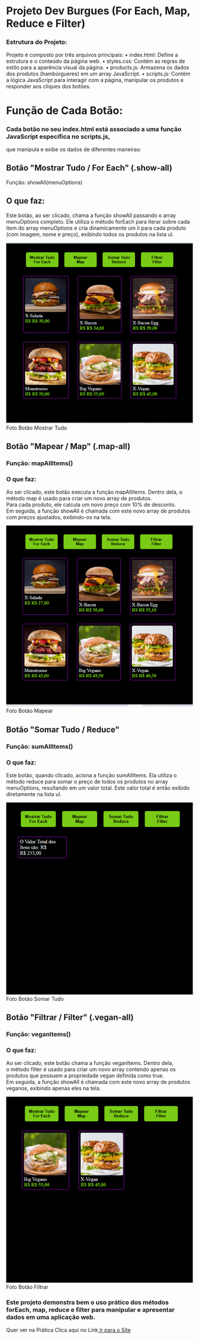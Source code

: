 # Projeto Dev Burgues (For Each, Map, Reduce e Filter)<br> 
### Estrutura do Projeto:<br>
Projeto é composto por três arquivos principais:
• index.html: Define a estrutura e o conteúdo da página web.
• styles.css: Contém as regras de estilo para a aparência visual da página.
• products.js: Armazena os dados dos produtos (hambúrgueres) em um array JavaScript.
• scripts.js: Contém a lógica JavaScript para interagir com a página, manipular os produtos e responder aos cliques dos botões.<br>

# Função de Cada Botão:<br>
### Cada botão no seu index.html está associado a uma função JavaScript específica no scripts.js, 
que manipula e exibe os dados de diferentes maneiras:<br>


## Botão "Mostrar Tudo / For Each" (.show-all)<br>
Função: showAll(menuOptions)<br>
## O que faz:<br>
Este botão, ao ser clicado, chama a função showAll passando o array menuOptions completo. 
Ele utiliza o método forEach para iterar sobre cada item do array menuOptions e cria dinamicamente um 
li para cada produto<br>
(com imagem, nome e preço), exibindo todos os produtos na lista ul.<br>

<figuri>
<img src="https://github.com/MarceloNaja79/Projeto-DevBurguers/blob/c6dbfd215ba1f2f98350593397b2d8b737d86f95/Dev%20Burguer%20For%20Each.PNG"/>
<figcaption>Foto Botão Mostrar Tudo</figcaption>
<figuri/>

## Botão "Mapear / Map" (.map-all)<br>
### Função: mapAllItems()<br>
### O que faz:<br>
Ao ser clicado, este botão executa a função mapAllItems. Dentro dela, o método map é usado para criar um novo array de produtos.<br>
Para cada produto, ele calcula um novo preço com 10% de desconto.<br> 
Em seguida, a função showAll é chamada com este novo array de produtos com preços ajustados, exibindo-os na tela.

<figuri>
<img src="https://github.com/MarceloNaja79/Projeto-DevBurguers/blob/287c799d63ecc003692b44610bbc592bd64d7ac7/Dev%20Burguer%20Map.PNG"/>
<figcaption>Foto Botão Mapear</figcaption>
<figuri/>


## Botão "Somar Tudo / Reduce"<br>
### Função: sumAllItems()<br>
### O que faz:<br>
Este botão, quando clicado, aciona a função sumAllItems. Ela utiliza o método reduce para somar o preço de todos os produtos no array menuOptions, resultando em um valor total. Este valor total é então exibido diretamente na lista ul.

<figuri>
<img src="https://github.com/MarceloNaja79/Projeto-DevBurguers/blob/567bc41211096bdc42fd936dccc5d4afde6a970e/Dev%20Burguer%20Reduce.PNG"/>
<figcaption>Foto Botão Somar Tudo</figcaption>
<figuri/>

## Botão "Filtrar / Filter" (.vegan-all)<br>
### Função: veganItems()<br>
### O que faz:<br>
Ao ser clicado, este botão chama a função veganItems. Dentro dela,<br> 
o método filter é usado para criar um novo array contendo apenas os produtos que possuem a propriedade vegan definida como true.<br>
Em seguida, a função showAll é chamada com este novo array de produtos veganos, exibindo apenas eles na tela.<br>

<figuri>
<img src="https://github.com/MarceloNaja79/Projeto-DevBurguers/blob/c01057c406052d17bc4fdcf786634813511b61c2/Dev%20Burguer%20Filter.PNG"/>
<figcaption>Foto Botão Filtrar</figcaption>
<figuri/>

### Este projeto demonstra bem o uso prático dos métodos forEach, map, reduce e filter para manipular e apresentar dados em uma aplicação web.<br>
Quer ver na Prática Clica aqui no Link<a href="https://projetodevburguers.netlify.app/"/> Ir para o Site </h3>
